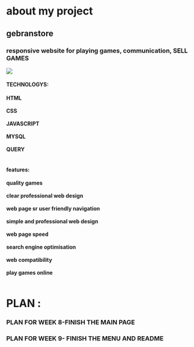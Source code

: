 # about my project
## gebranstore
 
 
 ### responsive website for playing games, communication, SELL GAMES 
  <img src="https://images.launchbox-app.com/9670ad95-016c-42a2-af83-6e679a890ba2.png">
 
#### TECHNOLOGYS:
 **HTML**<br></br>
 **CSS**<br></br>
 **JAVASCRIPT**<br></br>
 **MYSQL**<br></br>
 **QUERY**<br></br>


 #### features:
 **quality games**<br></br>
 **clear professional web design**<br></br>
 **web page sr user friendly navigation**<br></br>
 **simple and professional web design**<br></br>
 **web page speed**<br></br>
 **search engine optimisation**<br></br>
 **web compatibility**<br></br>
 **play games online**<br></br>

# PLAN :
### PLAN FOR WEEK 8-FINISH THE MAIN PAGE
### PLAN FOR WEEK 9- FINISH THE MENU AND README
